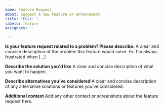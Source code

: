 ```yaml
---
name: Feature Request
about: Suggest a new feature or enhancement
title: "Feat: "
labels: feature
assignees: ''

---
```


**Is your feature request related to a problem? Please describe.**
A clear and concise description of the problem this feature would solve. Ex. I'm always frustrated when [...]

**Describe the solution you'd like**
A clear and concise description of what you want to happen.

**Describe alternatives you've considered**
A clear and concise description of any alternative solutions or features you've considered.

**Additional context**
Add any other context or screenshots about the feature request here.
